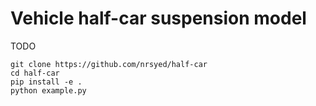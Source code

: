 # Vehicle half-car suspension model

TODO

```
git clone https://github.com/nrsyed/half-car
cd half-car
pip install -e .
python example.py
```
